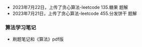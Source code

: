 + 2023年7月22日，上传了贪心算法-leetcode 135.糖果 题解
+ 2023年7月21日，上传了贪心算法-leetcode 455.分发饼干 题解

### 算法学习笔记

+ 刷题笔记和《算法》pdf版
